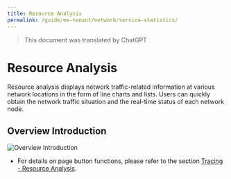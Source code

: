 ```yaml
---
title: Resource Analysis
permalink: /guide/ee-tenant/network/service-statistics/
---
```


> This document was translated by ChatGPT

# Resource Analysis

Resource analysis displays network traffic-related information at various network locations in the form of line charts and lists. Users can quickly obtain the network traffic situation and the real-time status of each network node.

## Overview Introduction

![Overview Introduction](https://yunshan-guangzhou.oss-cn-beijing.aliyuncs.com/pub/pic/20230921650c09d0c6aea.png)

- For details on page button functions, please refer to the section [Tracing - Resource Analysis](../tracing/service-list/).